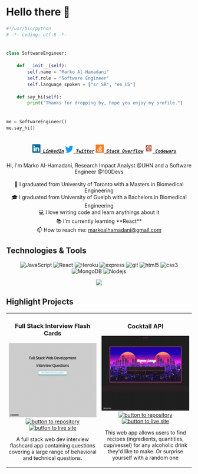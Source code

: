 # Hello there 👋

```python
#!/usr/bin/python
# -*- coding: utf-8 -*-


class SoftwareEngineer:

    def __init__(self):
        self.name = "Marko Al-Hamadani"
        self.role = "Software Engineer"
        self.language_spoken = ["sr_SR", "en_US"]

    def say_hi(self):
        print("Thanks for dropping by, hope you enjoy my profile.")


me = SoftwareEngineer()
me.say_hi()
```

<h5 align="center">
  <code>
    <a href="https://www.linkedin.com/in/marko-alhamadani/" title="LinkedIn Profile"><img width="22" src="images/linkedin.svg"> LinkedIn</a></code>
  <code><a href="https://twitter.com/markoalhamadani" title="Twitter Profile"><img width="22" src="images/Twitter-logo.svg.png"> Twitter</a></code>
  <code><a href="https://stackoverflow.com/users/13801461/markogit" title="Stack Overflow Profile"><img width="22" src="images/stackoverflow.svg"> Stack Overflow</a></code>
  <code><a href="https://www.codewars.com/users/MarkoSOE" title="Codewars Profile"><img width="22" src="images/codewars.webp"> Codewars</a></code>
</h5>

<p align="center">
  Hi, I'm Marko Al-Hamadani, Research Impact Analyst @UHN and a Software Engineer @100Devs
  <br>
  <br>
  🔬 I graduated from University of Toronto with a Masters in Biomedical Engineering
  <br>
  🎓 I graduated from University of Guelph with a Bachelors in Biomedical Engineering
  <br>
  💻 I love writing code and learn anythings about it
  <br>
  📚 I’m currently learning **React**
  <br>
  📫 How to reach me: <a href="mailto: markoalhamadani@gmail.com">markoalhamadani@gmail.com</a>
</p>

## Technologies & Tools


<p align="center">
  <img alt="JavaScript" src="https://img.shields.io/badge/-JavaScript-45b8d8?style=flat-square&logo=javascript&logoColor=white" />
  <img alt="React" src="https://img.shields.io/badge/-React-45b8d8?style=flat-square&logo=react&logoColor=white" />
  <img alt="Heroku" src="https://img.shields.io/badge/-Heroku-430098?style=flat-square&logo=heroku&logoColor=white" />
  <img alt="express" src="https://img.shields.io/badge/-Express-764ABC?style=flat-square&logo=express&logoColor=white" />
  <img alt="git" src="https://img.shields.io/badge/-Git-F05032?style=flat-square&logo=git&logoColor=white" />
  <img alt="html5" src="https://img.shields.io/badge/-HTML5-E34F26?style=flat-square&logo=html5&logoColor=white" />
  <img alt="css3" src="https://img.shields.io/badge/-CSS3-E34F26?style=flat-square&logo=css3&logoColor=white" />
  <img alt="MongoDB" src="https://img.shields.io/badge/-MongoDB-13aa52?style=flat-square&logo=mongodb&logoColor=white" />
  <img alt="Nodejs" src="https://img.shields.io/badge/-Nodejs-43853d?style=flat-square&logo=Node.js&logoColor=white" />
</p>

<div align="center">
  <img src="https://github-readme-streak-stats.herokuapp.com/?user=markoSOE&hide_border=true&theme=tokyonight_duo">
</div>


## Highlight Projects
<div align="center">
  <table>
      <tr>
        <td width="50%">
          <h3 align="center">Full Stack Interview Flash Cards</h3>
          <p align="center">
            <a href="https://github.com/MarkoSOE/codingcuecards" target="_blank" rel="noreferrer"> <img src="https://github.com/MarkoSOE/MarkoSOE/blob/main/Flashcards.gif?raw=true" alt="project example"/> </a>
            <span> <a href="https://github.com/MarkoSOE/codingcuecards" target="_blank" rel="noreferrer""><img src="https://img.shields.io/badge/-repo-CAC9CB?style=flat-square&logo=github&logoColor=79668c" alt="button to repository" height ="25px"></a> <a href="https://interviewprepapp.herokuapp.com/" target="_blank" rel="noreferrer"><img src="https://img.shields.io/badge/-live%20site-35393F?style=flat-square" alt="button to live site" height="25px"></a> </span>
            <p align="center">
              A full stack web dev interview flashcard app containing questions covering a large range of behavioral and technical questions.
            </p>
          </p>
        </td>
        <td width="50%">
          <h3 align="center">Cocktail API</h3>
          <p align="center">
            <a href="https://github.com/MarkoSOE/cocktailAPI" target="_blank" rel="noreferrer"> <img src="https://github.com/MarkoSOE/MarkoSOE/blob/main/CocktailAPI.gif?raw=true" alt="project example"/> </a>
            <span> <a href="https://github.com/MarkoSOE/cocktailAPI" target="_blank" rel="noreferrer""><img src="https://img.shields.io/badge/-repo-CAC9CB?style=flat-square&logo=github&logoColor=79668c" alt="button to repository" height ="25px"></a> <a href="https://cocktailnodeapi.herokuapp.com/" target="_blank" rel="noreferrer"><img src="https://img.shields.io/badge/-live%20site-35393F?style=flat-square" alt="button to live site" height="25px"></a> </span>
            <p align="center">
              This web app allows users to find recipes (ingredients, quantities, cup/vessel) for any alcoholic drink they'd like to make. Or surprise yourself with a random one
            </p>
          </p>
        </td>
      </tr>
  </table>
</div>
